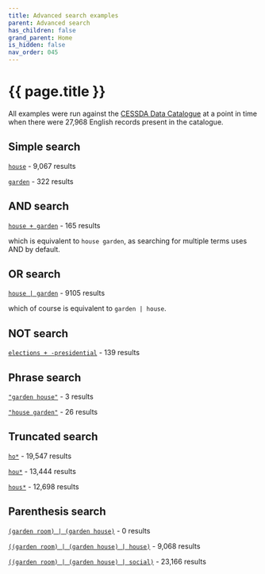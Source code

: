 ```yaml
---
title: Advanced search examples
parent: Advanced search
has_children: false
grand_parent: Home
is_hidden: false
nav_order: 045
---
```


# {{ page.title }}

All examples were run against the [CESSDA Data Catalogue](https://datacatalogue.cessda.eu)
at a point in time when there were 27,968 English records present in the catalogue.

## Simple search

[`house`](https://datacatalogue.cessda.eu/?q=house) - 9,067 results

[`garden`](https://datacatalogue.cessda.eu/?q=garden) - 322 results

## AND search

[`house + garden`](https://datacatalogue.cessda.eu/?q=house%20%2B%20garden) - 165 results

which is equivalent to `house garden`, as searching for multiple terms uses AND by default.

## OR search

[`house | garden`](https://datacatalogue.cessda.eu/?q=house%20%7C%20garden) - 9105 results

which of course is equivalent to `garden | house`.

## NOT search

[`elections + -presidential`](https://datacatalogue.cessda.eu/?q=elections%20%2B%20-presidential) - 139 results

## Phrase search

[`"garden house"`](https://datacatalogue.cessda.eu/?q="garden%20house") - 3 results

[`"house garden"`](https://datacatalogue.cessda.eu/?q="house%20garden") - 26 results

## Truncated search

[`ho*`](https://datacatalogue.cessda.eu/?q=ho%2A) - 19,547 results

[`hou*`](https://datacatalogue.cessda.eu/?q=hou%2A) - 13,444 results

[`hous*`](https://datacatalogue.cessda.eu/?q=hous%2A) - 12,698 results

## Parenthesis search

[`(garden room) | (garden house)`](https://datacatalogue.cessda.eu/?q=%28garden%20room%29%20%7C%20%28garden%20house%29) - 0 results

[`((garden room) | (garden house) | house)`](https://datacatalogue.cessda.eu/?q=%28%28garden%20room%29%20%7C%20%28garden%20house%29%20%7C%20house%29)
\- 9,068 results

[`((garden room) | (garden house) | social)`](<https://datacatalogue.cessda.eu/?q=%28%28garden%20room%29%20%7C%20%28garden%20house%29%20%7C%20social%29>)
\- 23,166 results
